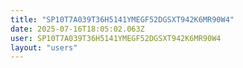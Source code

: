 ```yaml
---
title: "SP10T7A039T36H5141YMEGF52DGSXT942K6MR90W4"
date: 2025-07-16T18:05:02.063Z
user: SP10T7A039T36H5141YMEGF52DGSXT942K6MR90W4
layout: "users"
---
```

    